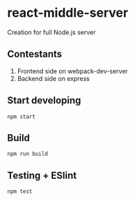 # react-middle-server

Creation for full Node.js server

## Contestants

1. Frontend side on webpack-dev-server
2. Backend side on express

## Start developing

`npm start`

## Build

`npm run build`

## Testing + ESlint

`npm test`

